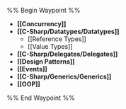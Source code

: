 %% Begin Waypoint %%
- **[[Concurrency]]**
- **[[C-Sharp/Datatypes/Datatypes]]**
	- [[Reference Types]]
	- [[Value Types]]
- **[[C-Sharp/Delegates/Delegates]]**
- **[[Design Patterns]]**
- **[[Events]]**
- **[[C-Sharp/Generics/Generics]]**
- **[[OOP]]**

%% End Waypoint %%
